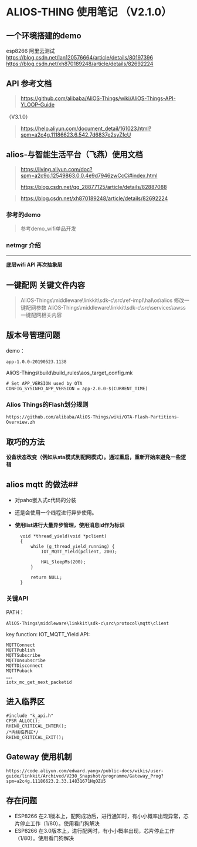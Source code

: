 # ALIOS-THING 使用笔记 （V2.1.0） #

## 一个环境搭建的demo ##
esp8266 阿里云测试
https://blog.csdn.net/lan120576664/article/details/80197396
https://blog.csdn.net/xh870189248/article/details/82692224
## API 参考文档 ##

> https://github.com/alibaba/AliOS-Things/wiki/AliOS-Things-API-YLOOP-Guide

（V3.1.0）
> https://help.aliyun.com/document_detail/161023.html?spm=a2c4g.11186623.6.542.7d6837e2syZfcU 

## alios-与智能生活平台（飞燕）使用文档 ##

> https://living.aliyun.com/doc?spm=a2c9o.12549863.0.0.4e9d7946zwCcCi#index.html
> 
> https://blog.csdn.net/qq_28877125/article/details/82887088

> https://blog.csdn.net/xh870189248/article/details/82692224

### 参考的demo ###

> 参考demo_wifi单品开发

### netmgr 介绍 ###
-----
**底层wifi API 再次抽象层**

## 一键配网 关键文件内容 ##

> AliOS-Things\middleware\linkkit\sdk-c\src\ref-impl\hal\os\alios 修改一键配网参数
> AliOS-Things\middleware\linkkit\sdk-c\src\services\awss 一键配网相关内容


## 版本号管理问题 ##
demo：

	app-1.0.0-20190523.1138

AliOS-Things\build\build_rules\aos_target_config.mk

	# Set APP_VERSION used by OTA
	CONFIG_SYSINFO_APP_VERSION = app-2.0.0-$(CURRENT_TIME)


### Alios Things的Flash划分规则 ###

	https://github.com/alibaba/AliOS-Things/wiki/OTA-Flash-Partitions-Overview.zh

## 取巧的方法 ##

**设备状态改变（例如从sta模式到配网模式）。通过重启，重新开始来避免一些逻辑**

## alios mqtt 的做法##

- 对paho嵌入式c代码的分装
- 还是会使用一个线程进行异步使用。
- **使用list进行大量异步管理，使用消息id作为标识**

		void *thread_yield(void *pclient)
		{
		    while (g_thread_yield_running) {
		        IOT_MQTT_Yield(pclient, 200);
		
		        HAL_SleepMs(200);
		    }
		
		    return NULL;
		}

### 关键API ###

PATH：

	AliOS-Things\middleware\linkkit\sdk-c\src\protocol\mqtt\client
key function:
	IOT_MQTT_Yield
API:

	MQTTConnect
	MQTTPublish
	MQTTSubscribe
	MQTTUnsubscribe
	MQTTDisconnect
	MQTTPuback
	。。。
	iotx_mc_get_next_packetid


## 进入临界区 ##

	#include "k_api.h"
	CPSR_ALLOC();
	RHINO_CRITICAL_ENTER();
    /*内核临界区*/
	RHINO_CRITICAL_EXIT();

## Gateway 使用机制 ##
	https://code.aliyun.com/edward.yangx/public-docs/wikis/user-guide/linkkit/Archived/V230_Snapshot/programme/Gateway_Prog?spm=a2c4g.11186623.2.33.14831671HqOZU5
## 存在问题 ##

- ESP8266 在2.1版本上，配网成功后，进行通知时，有小小概率出现异常，芯片停止工作（1/80）。使用看门狗解决
- ESP8266 在3.0版本上，进行配网时，有小小概率出现，芯片停止工作（1/80）。使用看门狗解决
